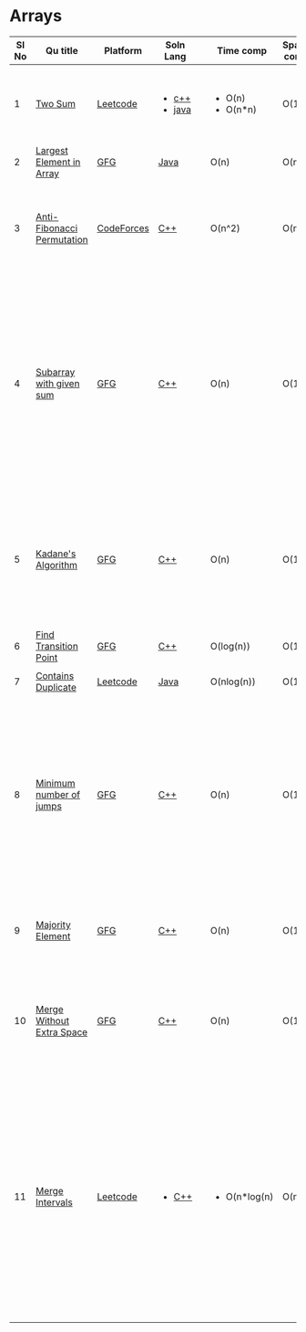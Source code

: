 # Arrays

| Sl No | Qu title | Platform                            | Soln Lang |   | Time comp | Space comp | difficulty |    | approach |
| --     | ---     |   ------                            | ---       |-- | ---       | ---        | ----       | -- | ---------|
| 1    | [Two Sum](https://leetcode.com/problems/two-sum)       | [Leetcode](https://github.com/C-a-thing/Code-Insight/blob/main/Leetcode/leetcodeQuestions.md) | <ul><li>[c++](https://github.com/C-a-thing/Code-Insight/blob/main/Leetcode/Arrays/C%2B%2B/two%20sum.cpp)</li><li>[java](https://github.com/C-a-thing/Code-Insight/blob/main/Leetcode/Arrays/java/two%20sum.java)</li> </ul>       |   | <ul><li>O(n)</li><li>O(n*n)</li> </ul>      | O(1)        | Easy       |    | <ul><li><ol><li>Hashing</li><li>map</li> </ol></li><li><ol><li>Brute Force</li> </ol></li> </ul>  |
| 2    | [Largest Element in Array](https://practice.geeksforgeeks.org/problems/largest-element-in-array4009/1/?category[]=Arrays&category[]=Arrays&difficulty[]=-1&difficulty[]=0&page=1&query=category[]Arraysdifficulty[]-1difficulty[]0page1category[]Arrays#)     | [GFG ](/GFG/GFGQuestions.md) | [Java](https://github.com/C-a-thing/Code-Insight/blob/main/GFG/Array/Java/Largest%20Element%20in%20Array.java)       |   | O(n)       | O(n)        | Basic       |    | |
| 3    |[Anti-Fibonacci Permutation](https://codeforces.com/contest/1644/problem/B)| [CodeForces](/CodeForces/codeforcesQuestions.md)|[C++](https://github.com/C-a-thing/Code-Insight/blob/main/CodeForces/Arrays/C%2B%2B/Anti-Fibonacci%20Permutation.cpp)||O(n^2)|O(n)|Medium||<li>Sort the array in **descending order**</li><li>keep swapping the two consecutive elements of array from the last index and print the array</li><li>Decrement the value of index in each iteration</li> |
| 4    | [Subarray with given sum](https://practice.geeksforgeeks.org/problems/subarray-with-given-sum-1587115621/1/?page=1&status[]=solved&category[]=Arrays&sortBy=submissions)     | [GFG ](/GFG/GFGQuestions.md) | [C++](https://github.com/C-a-thing/Code-Insight/blob/main/GFG/Array/C%2B%2B/Subarray%20with%20given%20sum.cpp)       |   | O(n)       | O(1)        | Easy       |    |<ol><li>keep adding numbers untill we get the number or any bigger number</li> <li>if any greater number found , keep substructing lowest indexes one by one untill sum<=desired num</li><li>If sum<desired num then add elements in subarray by again traversing the given array from next index of which we stopped for point-2</li></ol> |
| 5   | [Kadane's Algorithm](https://practice.geeksforgeeks.org/problems/kadanes-algorithm-1587115620/1/?page=1&status[]=solved&category[]=Arrays&sortBy=submissions)     | [GFG ](/GFG/GFGQuestions.md) | [C++](https://github.com/C-a-thing/Code-Insight/blob/main/GFG/Array/C%2B%2B/Kadane's%20Algorithm.cpp)       |   | O(n)       | O(1)        | Medium       |    |<ol><li>Traverse the array and add elements in current_sum </li> <li>if current_sum>max_sum then assign current_sum in max_sum </li><li>If cueent_sum<0 then make currrent_sum = 0 </li></ol> |
| 6    | [Find Transition Point](https://practice.geeksforgeeks.org/problems/find-transition-point-1587115620/1/?page=1&difficulty[]=0&status[]=unsolved&category[]=Arrays&sortBy=submissions)     | [GFG ](/GFG/GFGQuestions.md) | [C++](https://github.com/C-a-thing/Code-Insight/blob/main/GFG/Array/C%2B%2B/Find%20Transition%20Point.cpp)       |   | O(log(n))       | O(1)        | Easy       |    |<ol><li>Apply binary search</li> </ol> |
| 7 | [Contains Duplicate](https://leetcode.com/problems/contains-duplicate/)      | [Leetcode](https://github.com/C-a-thing/Code-Insight/blob/main/Leetcode/Arrays/Arrays_README.md) | [Java](https://github.com/C-a-thing/Code-Insight/blob/main/Leetcode/Arrays/java/Contains%20Duplicate.java)  |   | O(nlog(n))      | O(1)        | Easy       |    | <ol type = “i”> <li> Sorting </li> </ol> |
| 8    | [Minimum number of jumps](https://practice.geeksforgeeks.org/problems/minimum-number-of-jumps-1587115620/1#)     | [GFG ](/GFG/GFGQuestions.md) | [C++](https://github.com/C-a-thing/Code-Insight/blob/main/GFG/Array/C%2B%2B/Minimum%20number%20of%20jumps.cpp)       |   | O(n)       | O(1)        | Medium       |    |<ol><li>From starting index find max range that can be reached</li> <li>go through all indexes till that max index (maintain a variable as step to track) and similarly find max index that can be reached by next jump</li> <li>if we reach that max index (i.e. steps = 0) , increment jump and update step = max range - index </li> </ol> |
| 9    | [Majority Element](https://practice.geeksforgeeks.org/problems/majority-element-1587115620/1/?page=2&difficulty[]=1&status[]=unsolved&category[]=Arrays&sortBy=submissions#)     | [GFG ](/GFG/GFGQuestions.md) | [C++](https://github.com/C-a-thing/Code-Insight/blob/main/GFG/Array/C%2B%2B/Majority%20Element.cpp)       |   | O(n)       | O(1)        | Medium       |    |<ol><li>_Approach 1_- Moore's Voting Algo</li> <li>_Approach - 2_ - making frequency array</li></ol> |
| 10    | [Merge Without Extra Space](https://practice.geeksforgeeks.org/problems/merge-two-sorted-arrays5135/1#)     | [GFG ](/GFG/GFGQuestions.md) | [C++](https://github.com/C-a-thing/Code-Insight/blob/main/GFG/Array/C%2B%2B/Merge%20Without%20Extra%20Space.cpp)       |   | O(n)       | O(1)        | Hard       |    |<ol><li>_Approach 1_- Gap method  Algo</li> <li>_Approach - 2_ - take an extra array , insert elements of 2 arrays and sort it . Then insert in those arrays again</li></ol> |
| 11| [Merge Intervals](https://leetcode.com/problems/merge-intervals/)      | [Leetcode](../leetcodeQuestions.md) | <ul><li>[C++](https://github.com/C-a-thing/Code-Insight/blob/main/Leetcode/Arrays/C%2B%2B/two%20sum.cpp)</li> </ul>       |   | <ul><li>O(n*log(n)</li> </ul>      | O(n)        | Medium       |    |<ol><li>take 2 variables as start and max</li><li>if(a[i-1][1]>a[i][0] then update max as a[i][1]</li><li>So if u find a range is overlaping with next range , then ranges will be marged and upper value = mext range's upper value (as already sorted) , if another range overlaps , same process to update upper value</li><li>If dont overlap ,update that range and start from that index again to find if next range overlaps</li></ol>  |

